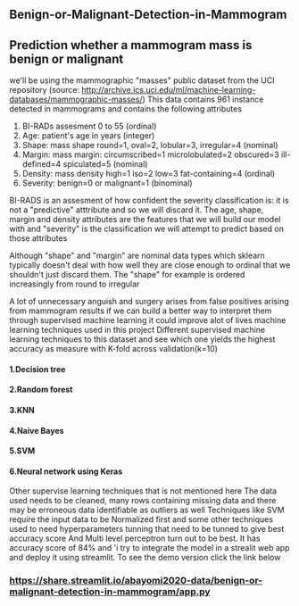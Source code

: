 ## Benign-or-Malignant-Detection-in-Mammogram
## Prediction whether a mammogram mass is benign or malignant 
 we'll be using the mammographic "masses" public dataset from the UCI repository 
 (source: http://archive.ics.uci.edu/ml/machine-learning-databases/mammographic-masses/)
  This data contains 961 instance detected in mammograms and contains the following attributes
 1. BI-RADs assesment 0 to 55 (ordinal)
 2. Age: patient's age in years (integer)
 3. Shape: mass shape round=1, oval=2, lobular=3, irregular=4 (nominal)
 4. Margin: mass margin: circumscribed=1 microlobulated=2 obscured=3 ill-defined=4 spiculated=5 (nominal)
 5. Density: mass density high=1 iso=2 low=3 fat-containing=4 (ordinal)
 6. Severity: benign=0 or malignant=1 (binominal)

  BI-RADS is an assesment  of how confident the severity classification is: it is not a "predictive" atttribute and so we will discard it. The age, shape, margin and density attributes are the features that we will build our model with and "severity" is the classification we will attempt to predict based on those attributes 

  Although "shape" and "margin" are nominal data types which sklearn typically doesn't deal with how well they are close enough to ordinal that we shouldn't just discard them. The "shape" for example is ordered increasingly from round to irregular 

  A lot of unnecessary anguish and surgery arises from false positives arising from mammogram results if we can build a better way to interpret them through supervised machine learning it could improve alot of lives 
  machine learning techniques used in this project
  Different supervised machine learning techniques to this dataset and see which one yields the highest accuracy as measure with K-fold across    validation(k=10)
#### 1.Decision tree
#### 2.Random forest
#### 3.KNN
#### 4.Naive Bayes
#### 5.SVM
#### 6.Neural network using Keras
 Other supervise learning techniques that is not mentioned here 
 The data used needs to be cleaned, many rows containing missing data and there may be erroneous data identifiable as outliers as well 
 Techniques like SVM require the input data to be Normalized first and some other techniques used to need hyperparameters tunning that need to be tunned to give best accuracy score 
 And Multi level perceptron turn out to be best. It has accuracy score of 84%
 and 'i try to integrate the model in a strealit web app and deploy it using streamlit. To see the demo version click the link below 
### https://share.streamlit.io/abayomi2020-data/benign-or-malignant-detection-in-mammogram/app.py

